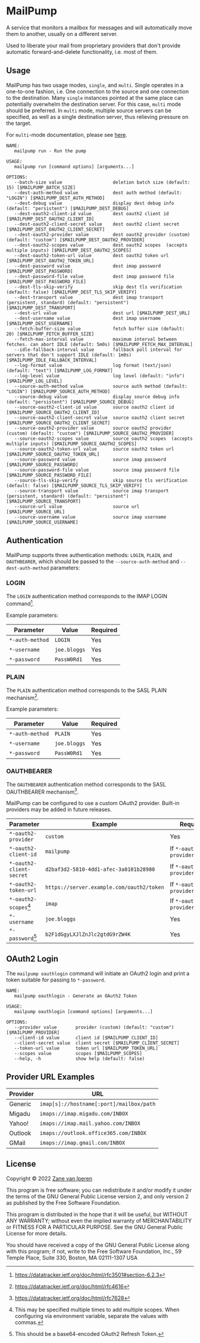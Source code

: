# MailPump

A service that monitors a mailbox for messages and will automatically move them
to another, usually on a different server.

Used to liberate your mail from proprietary providers that don't provide automatic
forward-and-delete functionality, i.e. most of them.

## Usage

MailPump has two usage modes, `single`, and `multi`. Single operates in a one-to-one fashion, i.e. One connection
to the source and one connection to the destination. Many `single` instances pointed at the same place can
potentially overwhelm the destination server. For this case, `multi` mode should be preferred. In `multi` mode,
multiple source servers can be specified, as well as a single destination server, thus relieving pressure on the target.

For `multi`-mode documentation, please see [here](multi.md).

```
NAME:
   mailpump run - Run the pump

USAGE:
   mailpump run [command options] [arguments...]

OPTIONS:
   --batch-size value                   deletion batch size (default: 15) [$MAILPUMP_BATCH_SIZE]
   --dest-auth-method value             dest auth method (default: "LOGIN") [$MAILPUMP_DEST_AUTH_METHOD]
   --dest-debug value                   display dest debug info (default: "persistent") [$MAILPUMP_DEST_DEBUG]
   --dest-oauth2-client-id value        dest oauth2 client id [$MAILPUMP_DEST_OAUTH2_CLIENT_ID]
   --dest-oauth2-client-secret value    dest oauth2 client secret [$MAILPUMP_DEST_OAUTH2_CLIENT_SECRET]
   --dest-oauth2-provider value         dest oauth2 provider (custom) (default: "custom") [$MAILPUMP_DEST_OAUTH2_PROVIDER]
   --dest-oauth2-scopes value           dest oauth2 scopes  (accepts multiple inputs) [$MAILPUMP_DEST_OAUTH2_SCOPES]
   --dest-oauth2-token-url value        dest oauth2 token url [$MAILPUMP_DEST_OAUTH2_TOKEN_URL]
   --dest-password value                dest imap password [$MAILPUMP_DEST_PASSWORD]
   --dest-password-file value           dest imap password file [$MAILPUMP_DEST_PASSWORD_FILE]
   --dest-tls-skip-verify               skip dest tls verification (default: false) [$MAILPUMP_DEST_TLS_SKIP_VERIFY]
   --dest-transport value               dest imap transport (persistent, standard) (default: "persistent") [$MAILPUMP_DEST_TRANSPORT]
   --dest-url value                     dest url [$MAILPUMP_DEST_URL]
   --dest-username value                dest imap username [$MAILPUMP_DEST_USERNAME]
   --fetch-buffer-size value            fetch buffer size (default: 20) [$MAILPUMP_FETCH_BUFFER_SIZE]
   --fetch-max-interval value           maximum interval between fetches. can abort IDLE (default: 5m0s) [$MAILPUMP_FETCH_MAX_INTERVAL]
   --idle-fallback-interval value       fallback poll interval for servers that don't support IDLE (default: 1m0s) [$MAILPUMP_IDLE_FALLBACK_INTERVAL]
   --log-format value                   log format (text/json) (default: "text") [$MAILPUMP_LOG_FORMAT]
   --log-level value                    log level (default: "info") [$MAILPUMP_LOG_LEVEL]
   --source-auth-method value           source auth method (default: "LOGIN") [$MAILPUMP_SOURCE_AUTH_METHOD]
   --source-debug value                 display source debug info (default: "persistent") [$MAILPUMP_SOURCE_DEBUG]
   --source-oauth2-client-id value      source oauth2 client id [$MAILPUMP_SOURCE_OAUTH2_CLIENT_ID]
   --source-oauth2-client-secret value  source oauth2 client secret [$MAILPUMP_SOURCE_OAUTH2_CLIENT_SECRET]
   --source-oauth2-provider value       source oauth2 provider (custom) (default: "custom") [$MAILPUMP_SOURCE_OAUTH2_PROVIDER]
   --source-oauth2-scopes value         source oauth2 scopes  (accepts multiple inputs) [$MAILPUMP_SOURCE_OAUTH2_SCOPES]
   --source-oauth2-token-url value      source oauth2 token url [$MAILPUMP_SOURCE_OAUTH2_TOKEN_URL]
   --source-password value              source imap password [$MAILPUMP_SOURCE_PASSWORD]
   --source-password-file value         source imap password file [$MAILPUMP_SOURCE_PASSWORD_FILE]
   --source-tls-skip-verify             skip source tls verification (default: false) [$MAILPUMP_SOURCE_TLS_SKIP_VERIFY]
   --source-transport value             source imap transport (persistent, standard) (default: "persistent") [$MAILPUMP_SOURCE_TRANSPORT]
   --source-url value                   source url [$MAILPUMP_SOURCE_URL]
   --source-username value              source imap username [$MAILPUMP_SOURCE_USERNAME]
```

## Authentication

MailPump supports three authentication methods: `LOGIN`, `PLAIN`, and `OAUTHBEARER`, which should be passed to
the `--source-auth-method` and `--dest-auth-method` parameters:

### LOGIN

The `LOGIN` authentication method corresponds to the IMAP LOGIN command[^rfc3501].

Example parameters:

| Parameter       | Value        | Required | 
|-----------------|--------------|----------|
| `*-auth-method` | `LOGIN`      | Yes      |
| `*-username`    | `joe.bloggs` | Yes      |
| `*-password`    | `PassW0Rd1`  | Yes      |

[^rfc3501]: https://datatracker.ietf.org/doc/html/rfc3501#section-6.2.3

### PLAIN

The `PLAIN` authentication method corresponds to the SASL PLAIN mechanism[^rfc4616].

[^rfc4616]: https://datatracker.ietf.org/doc/html/rfc4616

Example parameters:

| Parameter       | Value        | Required |
|-----------------|--------------|----------|
| `*-auth-method` | `PLAIN`      | Yes      |
| `*-username`    | `joe.bloggs` | Yes      |
| `*-password`    | `PassW0Rd1`  | Yes      |

### OAUTHBEARER

The `OAUTHBEARER` authentication method corresponds to the SASL OAUTHBEARER mechanism[^rfc7628].

[^rfc7628]: https://datatracker.ietf.org/doc/html/rfc7628

MailPump can be configured to use a custom OAuth2 provider. Built-in providers may be
added in future releases.

| Parameter                      | Example                                   | Required                      |
|--------------------------------|-------------------------------------------|-------------------------------|
| `*-oauth2-provider`            | `custom`                                  | Yes                           |
| `*-oauth2-client-id`           | `mailpump`                                | If `*-oauth2-provider=custom` |
| `*-oauth2-client-secret`       | `d2baf3d2-5810-4dd1-afec-3a0101b28980`    | If `*-oauth2-provider=custom` |
| `*-oauth2-token-url`           | `https://server.example.com/oauth2/token` | If `*-oauth2-provider=custom` |
| `*-oauth2-scopes`[^oauthmulti] | `imap`                                    | If `*-oauth2-provider=custom` |
| `*-username`                   | `joe.bloggs`                              | Yes                           |
| `*-password`[^oauthrefresh]    | `b2F1dGgyLXJlZnJlc2gtdG9rZW4K`            | Yes                           |

[^oauthmulti]: This may be specified multiple times to add multiple scopes.
  When configuring via environment variable, separate the values with commas.

[^oauthrefresh]: This should be a base64-encoded OAuth2 Refresh Token.

## OAuth2 Login

The `mailpump oauthlogin` command will initiate an OAuth2 login and print a token suitable for passing to
`*-password`.

```
NAME:
   mailpump oauthlogin - Generate an OAuth2 Token

USAGE:
   mailpump oauthlogin [command options] [arguments...]

OPTIONS:
   --provider value       provider (custom) (default: "custom") [$MAILPUMP_PROVIDER]
   --client-id value      client id [$MAILPUMP_CLIENT_ID]
   --client-secret value  client secret [$MAILPUMP_CLIENT_SECRET]
   --token-url value      token url [$MAILPUMP_TOKEN_URL]
   --scopes value         scopes [$MAILPUMP_SCOPES]
   --help, -h             show help (default: false)
```

## Provider URL Examples

| Provider | URL                                      |
|----------|------------------------------------------|
| Generic  | `imap[s]://hostname[:port]/mailbox/path` |
| Migadu   | `imaps://imap.migadu.com/INBOX`          |
| Yahoo!   | `imaps://imap.mail.yahoo.com/INBOX`      |
| Outlook  | `imaps://outlook.office365.com/INBOX`    |
| GMail    | `imaps://imap.gmail.com/INBOX`           |

## License

Copyright &copy; 2022 [Zane van Iperen](mailto:zane@zanevaniperen.com)

This program is free software; you can redistribute it and/or modify
it under the terms of the GNU General Public License version 2, and only
version 2 as published by the Free Software Foundation.

This program is distributed in the hope that it will be useful,
but WITHOUT ANY WARRANTY; without even the implied warranty of
MERCHANTABILITY or FITNESS FOR A PARTICULAR PURPOSE.  See the
GNU General Public License for more details.

You should have received a copy of the GNU General Public License
along with this program; if not, write to the Free Software
Foundation, Inc., 59 Temple Place, Suite 330, Boston, MA  02111-1307  USA
